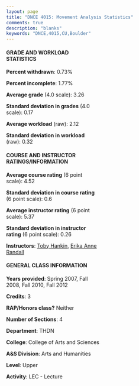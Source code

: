 ```yaml
---
layout: page
title: "DNCE 4015: Movement Analysis Statistics"
comments: true
description: "blanks"
keywords: "DNCE,4015,CU,Boulder"
---
```

<head>
<script src="https://ajax.googleapis.com/ajax/libs/jquery/2.1.3/jquery.min.js"></script>
<script src="https://dl.dropboxusercontent.com/s/pc42nxpaw1ea4o9/highcharts.js?dl=0"></script>
<!-- <script src="../assets/js/highcharts.js"></script> -->
<style type="text/css">@font-face {
	font-family: "Bebas Neue";
	src: url(https://www.filehosting.org/file/details/544349/BebasNeue Regular.otf) format("opentype");
	}
	h1.Bebas { 
		font-family: "Bebas Neue", Verdana, Tahoma;
	}
</style>
</head>
<body>
	<div id="container" style="float: right; width: 45%; height: 88%; margin-left: 2.5%; margin-right: 2.5%;"></div>
	<script language="JavaScript">
		$(document).ready(function() {
		var chart = {type: 'column'};
		var title = {text: 'Grade Distribution'};
		var xAxis = {categories: ['A','B','C','D','F'],crosshair: true};
		var yAxis = {min: 0,title: {text: 'Percentage'}};
		var tooltip = {headerFormat: '<center><b><span style="font-size:20px">{point.key}</span></b></center>',
		               pointFormat: '<td style="padding:0"><b>{point.y:.1f}%</b></td>',
		               footerFormat: '</table>',shared: true,useHTML: true};
		var plotOptions = {column: {pointPadding: 0.0,borderWidth: 0}};  
		var credits = {enabled: false};var series= [{name: 'Percent',data: [42.54,43.13,13.57,0.0,0.76,]}];
		var json = {};
		json.chart = chart;
		json.title = title;
		json.tooltip = tooltip;
		json.xAxis = xAxis;
		json.yAxis = yAxis;  
		json.series = series;
		json.plotOptions = plotOptions;  
		json.credits = credits;
		$('#container').highcharts(json);
	});
	</script>
</body>
			   
#### GRADE AND WORKLOAD STATISTICS

**Percent withdrawn**: 0.73%

**Percent incomplete**: 1.77%

**Average grade** (4.0 scale): 3.26

**Standard deviation in grades** (4.0 scale): 0.17

**Average workload** (raw): 2.12

**Standard deviation in workload** (raw): 0.32

#### COURSE AND INSTRUCTOR RATINGS/INFORMATION

**Average course rating** (6 point scale): 4.52

**Standard deviation in course rating** (6 point scale): 0.6

**Average instructor rating** (6 point scale): 5.37

**Standard deviation in instructor rating** (6 point scale): 0.26

**Instructors**: <a href='../../instructors/Toby_Hankin'>Toby Hankin</a>, <a href='../../instructors/Erika_Anne_Randall'>Erika Anne Randall</a>

#### GENERAL CLASS INFORMATION

**Years provided**: Spring 2007, Fall 2008, Fall 2010, Fall 2012

**Credits**: 3

**RAP/Honors class?** Neither

**Number of Sections**: 4

**Department**: THDN

**College**: College of Arts and Sciences

**A&S Division**: Arts and Humanities

**Level**: Upper

**Activity**: LEC - Lecture
